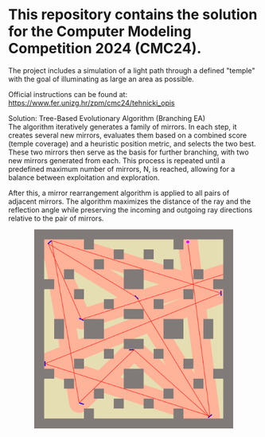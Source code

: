 # This repository contains the solution for the Computer Modeling Competition 2024 (CMC24).
The project includes a simulation of a light path through a defined "temple" with the goal of illuminating as large an area as possible.

Official instructions can be found at: https://www.fer.unizg.hr/zpm/cmc24/tehnicki_opis

Solution: Tree-Based Evolutionary Algorithm (Branching EA)<br>
The algorithm iteratively generates a family of mirrors. In each step, it creates several new mirrors, evaluates them based on a combined score (temple coverage) and a heuristic position metric, and selects the two best. These two mirrors then serve as the basis for further branching, with two new mirrors generated from each. This process is repeated until a predefined maximum number of mirrors, N, is reached, allowing for a balance between exploitation and exploration.

After this, a mirror rearrangement algorithm is applied to all pairs of adjacent mirrors. The algorithm maximizes the distance of the ray and the reflection angle while preserving the incoming and outgoing ray directions relative to the pair of mirrors.
<p align="center">
<img src="output/images/cmc24_solution.png" alt="Rješenje" width="400"/>
</p>
